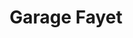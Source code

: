 ---
title: "Garage Fayet"
url: /ispagnac/garage-fayet-chemin-royal/
shop: réparation de voitures
---